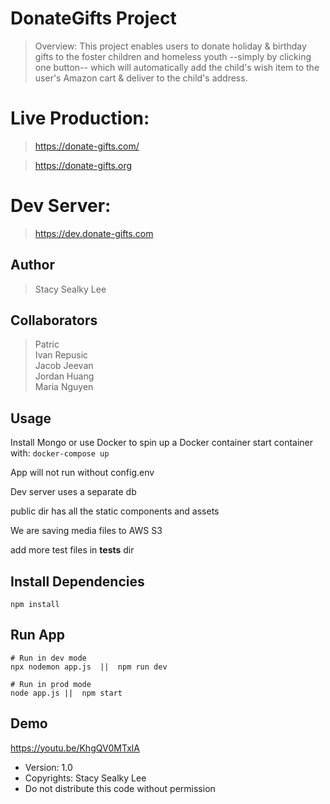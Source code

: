 # DonateGifts Project

> Overview: This project enables users to donate holiday & birthday gifts to the foster children and homeless youth --simply by clicking one button-- which will automatically add the child's wish item to the user's Amazon cart & deliver to the child's address.

# Live Production: 
> https://donate-gifts.com/ 

> https://donate-gifts.org

# Dev Server: 
> https://dev.donate-gifts.com

## Author

> Stacy Sealky Lee

## Collaborators

  
> Patric  
> Ivan Repusic  
> Jacob Jeevan  
> Jordan Huang  
> Maria Nguyen  

## Usage

Install Mongo or use Docker to spin up a Docker container
start container with:
`docker-compose up`

App will not run without config.env

Dev server uses a separate db 

public dir has all the static components and assets 

We are saving media files to AWS S3

add more test files in __tests__ dir

## Install Dependencies

```
npm install
```

## Run App

```
# Run in dev mode
npx nodemon app.js  ||  npm run dev 

# Run in prod mode
node app.js ||  npm start 
```

## Demo

https://youtu.be/KhgQV0MTxlA

- Version: 1.0
- Copyrights: Stacy Sealky Lee
- Do not distribute this code without permission
